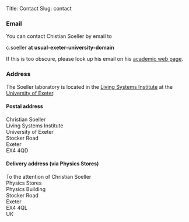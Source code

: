 Title: Contact
Slug: contact

### Email

You can contact Chistian Soeller by email to

c.soeller __at__ __usual-exeter-university-domain__

If this is too obscure, please look up his email on his [academic web page](http://emps.exeter.ac.uk/physics-astronomy/staff/cs463).

### Address

The Soeller laboratory is located in the [Living Systems Institute](http://www.exeter.ac.uk/livingsystems/) at the [University of Exeter](http://www.exeter.ac.uk/).

#### Postal address

Christian Soeller <br>
Living Systems Institute <br>
University of Exeter <br>
Stocker Road <br>
Exeter <br>
EX4 4QD
<br>

#### Delivery address (via Physics Stores)

To the attention of Christian Soeller <br>
Physics Stores <br>
Physics Building <br>
Stocker Road <br>
Exeter <br>
EX4 4QL <br>
UK
